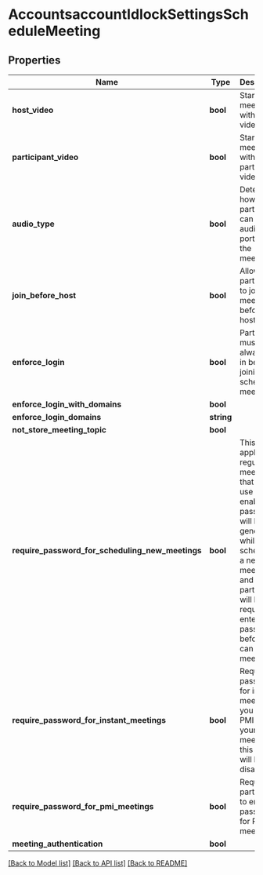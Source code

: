 # AccountsaccountIdlockSettingsScheduleMeeting

## Properties
Name | Type | Description | Notes
------------ | ------------- | ------------- | -------------
**host_video** | **bool** | Start meetings with host video on. | [optional] 
**participant_video** | **bool** | Start meetings with participant video on. | [optional] 
**audio_type** | **bool** | Determine how participants can join the audio portion of the meeting. | [optional] 
**join_before_host** | **bool** | Allow participants to join the meeting before the host arrives | [optional] 
**enforce_login** | **bool** | Participants must always sign in before joining the scheduled meeting. | [optional] 
**enforce_login_with_domains** | **bool** |  | [optional] 
**enforce_login_domains** | **string** |  | [optional] 
**not_store_meeting_topic** | **bool** |  | [optional] 
**require_password_for_scheduling_new_meetings** | **bool** | This setting applies for regular meetings that do not use PMI. If enabled, a password will be generated while a host schedules a new meeting and participants will be required to enter the password before they can join the meeting. | [optional] 
**require_password_for_instant_meetings** | **bool** | Require password for instant meetings. If you use PMI for your instant meetings, this option will be disabled. | [optional] 
**require_password_for_pmi_meetings** | **bool** | Require participants to enter password for PMI meetings. | [optional] 
**meeting_authentication** | **bool** |  | [optional] 

[[Back to Model list]](../README.md#documentation-for-models) [[Back to API list]](../README.md#documentation-for-api-endpoints) [[Back to README]](../README.md)


